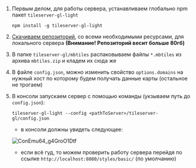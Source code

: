 1. Первым делом, для работы сервера, устанавливаем глобально npm пакет `tileserver-gl-light`
   ```
   npm install -g tileserver-gl-light
   ```
   
2. [Скачиваем репозиторий](https://disk.yandex.ru/d/NfjsE3u2AS_UzQ), со всеми необходимыми ресурсами, для локального сервера **(Внимание! Репозиторий весит больше 80гб)**
3. В папке `tileserver-gl/mbtiles` распаковываем файлы `*.mbtiles` из архива `mbtiles.zip` и кладем их сюда же
4. В файле `config.json`, можно изменить свойство `options.domains` на нужный хост по которому будем получать данные карты (остальное не трогаем)
5. В консоли запускаем сервер с помощью команды (укзываем путь до `config.json`):
    ```
    tileserver-gl-light --config <pathToServer>/tileserver-gl/config.json
    ```
   - в консоли должны увидеть следующее:

   ![ConEmu64_g4GroO1Dtf](https://github.com/starmatf/opti-tileserver/assets/21096671/5fdda2ec-01e2-4cc7-b2f1-ba2621c6027f)
   - если всё гуд, то можем проверить работу сервера перейдя по ссылке `http://localhost:8080/styles/basic/` (по умолчанию)

